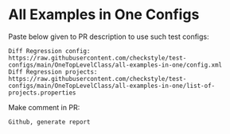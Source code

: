 # All Examples in One Configs
Paste below given to PR description to use such test configs:
```
Diff Regression config: https://raw.githubusercontent.com/checkstyle/test-configs/main/OneTopLevelClass/all-examples-in-one/config.xml
Diff Regression projects: https://raw.githubusercontent.com/checkstyle/test-configs/main/OneTopLevelClass/all-examples-in-one/list-of-projects.properties
```
Make comment in PR:
```
Github, generate report
```
